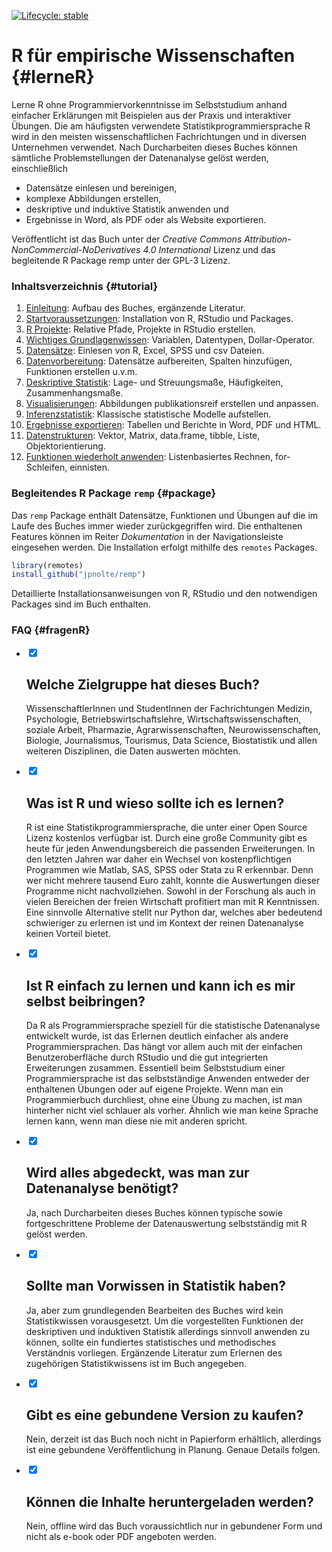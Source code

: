 
<!-- badges: start -->
[![Lifecycle: stable](https://img.shields.io/badge/lifecycle-stable-brightgreen.svg)](https://lifecycle.r-lib.org/articles/stages.html#stable)
<!-- badges: end -->


# R für empirische Wissenschaften {#lerneR}

Lerne R ohne Programmiervorkenntnisse im Selbststudium anhand einfacher Erklärungen mit Beispielen aus der Praxis und interaktiver Übungen. Die am häufigsten verwendete Statistikprogrammiersprache R wird in den meisten wissenschaftlichen Fachrichtungen und in diversen Unternehmen verwendet.  Nach Durcharbeiten dieses Buches können sämtliche Problemstellungen der Datenanalyse gelöst werden, einschließlich

- Datensätze einlesen und bereinigen,
- komplexe Abbildungen erstellen,
- deskriptive und induktive Statistik anwenden und
- Ergebnisse in Word, als PDF oder als Website exportieren.

Veröffentlicht ist das Buch unter der *Creative Commons Attribution-NonCommercial-NoDerivatives 4.0 International* Lizenz und das begleitende R Package remp unter der GPL-3 Lizenz.

### Inhaltsverzeichnis {#tutorial}

1. [Einleitung](https://r-empirische-wissenschaften.de/buch/intro.html): Aufbau des Buches, ergänzende Literatur.
2. [Startvoraussetzungen](https://r-empirische-wissenschaften.de/buch/start.html): Installation von R, RStudio und Packages.
3. [R Projekte](https://r-empirische-wissenschaften.de/buch/project.html): Relative Pfade, Projekte in RStudio erstellen.
4. [Wichtiges Grundlagenwissen](https://r-empirische-wissenschaften.de/buch/vars.html): Variablen, Datentypen, Dollar-Operator.
5. [Datensätze](https://r-empirische-wissenschaften.de/buch/io.html): Einlesen von R, Excel, SPSS und csv Dateien.
6. [Datenvorbereitung](https://r-empirische-wissenschaften.de/buch/datenvorbereitung.html): Datensätze aufbereiten, Spalten hinzufügen, Funktionen erstellen u.v.m.
7. [Deskriptive Statistik](https://r-empirische-wissenschaften.de/buch/descr.html): Lage- und Streuungsmaße, Häufigkeiten, Zusammenhangsmaße.
8. [Visualisierungen](https://r-empirische-wissenschaften.de/buch/visual.html): Abbildungen publikationsreif erstellen und anpassen.
9. [Inferenzstatistik](https://r-empirische-wissenschaften.de/buch/inductive.html): Klassische statistische Modelle aufstellen.
10. [Ergebnisse exportieren](https://r-empirische-wissenschaften.de/buch/ergebnisse-exportieren.html): Tabellen und Berichte in Word, PDF und HTML.
11. [Datenstrukturen](https://r-empirische-wissenschaften.de/buch/datatypes.html): Vektor, Matrix, data.frame, tibble, Liste, Objektorientierung.
12. [Funktionen wiederholt anwenden](https://r-empirische-wissenschaften.de/buch/iterationmain.html): Listenbasiertes Rechnen, for-Schleifen, einnisten.

### Begleitendes R Package `remp` {#package}

Das `remp` Package enthält Datensätze, Funktionen und Übungen auf die im Laufe des Buches immer wieder zurückgegriffen wird. Die enthaltenen Features können im Reiter *Dokumentation* in der Navigationsleiste eingesehen werden. Die Installation erfolgt mithilfe des `remotes` Packages.

```R
library(remotes)
install_github("jpnolte/remp")
```

Detaillierte Installationsanweisungen von R, RStudio und den notwendigen Packages sind im Buch enthalten.

### FAQ {#fragenR}

<div id="faq">
  <ul>
    <li>
      <input type="checkbox" checked>
      <i></i>
      <h2>Welche Zielgruppe hat dieses Buch?</h2>
      <p>WissenschaftlerInnen und StudentInnen der Fachrichtungen Medizin, Psychologie, Betriebswirtschaftslehre, Wirtschaftswissenschaften, soziale Arbeit, Pharmazie, Agrarwissenschaften, Neurowissenschaften, Biologie, Journalismus, Tourismus, Data Science, Biostatistik und allen weiteren Disziplinen, die Daten auswerten möchten.</p>
    </li>
     <li>
      <input type="checkbox" checked>
      <i></i>
      <h2>Was ist R und wieso sollte ich es lernen?</h2>
      <p>R ist eine Statistikprogrammiersprache, die unter einer Open Source Lizenz kostenlos verfügbar ist. Durch eine große Community gibt es heute für jeden Anwendungsbereich die passenden Erweiterungen. In den letzten Jahren war daher ein Wechsel von kostenpflichtigen Programmen wie Matlab, SAS, SPSS oder Stata zu R erkennbar. Denn wer nicht mehrere tausend Euro zahlt, konnte die Auswertungen dieser Programme nicht nachvollziehen. Sowohl in der Forschung als auch in vielen Bereichen der freien Wirtschaft profitiert man mit R Kenntnissen. Eine sinnvolle Alternative stellt nur Python dar, welches aber bedeutend schwieriger zu erlernen ist und im Kontext der reinen Datenanalyse keinen Vorteil bietet.</p>
    </li>
     <li>
      <input type="checkbox" checked>
      <i></i>
      <h2>Ist R einfach zu lernen und kann ich es mir selbst beibringen?</h2>
      <p>Da R als Programmiersprache speziell für die statistische Datenanalyse entwickelt wurde, ist das Erlernen deutlich einfacher als andere Programmiersprachen. Das hängt vor allem auch mit der einfachen Benutzeroberfläche durch RStudio und die gut integrierten Erweiterungen zusammen. Essentiell beim Selbststudium einer Programmiersprache ist das selbstständige Anwenden entweder der enthaltenen Übungen oder auf eigene Projekte. Wenn man ein Programmierbuch durchliest, ohne eine Übung zu machen, ist man hinterher nicht viel schlauer als vorher. Ähnlich wie man keine Sprache lernen kann, wenn man diese nie mit anderen spricht. </p>
    </li>
    <li>
      <input type="checkbox" checked>
      <i></i>
      <h2>Wird alles abgedeckt, was man zur Datenanalyse benötigt?</h2>
      <p>Ja, nach Durcharbeiten dieses Buches können typische sowie fortgeschrittene Probleme der Datenauswertung selbstständig mit R gelöst werden. </p>
    </li>
    <li>
      <input type="checkbox" checked>
      <i></i>
      <h2>Sollte man Vorwissen in Statistik haben?</h2>
      <p>Ja, aber zum grundlegenden Bearbeiten des Buches wird kein Statistikwissen vorausgesetzt. Um die vorgestellten Funktionen der deskriptiven und induktiven Statistik allerdings sinnvoll anwenden zu können, sollte ein fundiertes statistisches und methodisches Verständnis vorliegen. Ergänzende Literatur zum Erlernen des zugehörigen Statistikwissens ist im Buch angegeben.
      </p>
    </li>
    <li>
      <input type="checkbox" checked>
      <i></i>
      <h2>Gibt es eine gebundene Version zu kaufen?</h2>
      <p>Nein, derzeit ist das Buch noch nicht in Papierform erhältlich, allerdings ist eine gebundene Veröffentlichung in Planung. Genaue Details folgen. </p>
    </li>
    <li>
      <input type="checkbox" checked>
      <i></i>
      <h2>Können die Inhalte heruntergeladen werden?</h2>
      <p>Nein, offline wird das Buch voraussichtlich nur in gebundener Form und nicht als e-book oder PDF angeboten werden. </p>
    </li>
  </ul>
</div>
